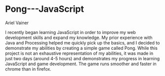 # Pong---JavaScript
Ariel Vainer

I recently began learning JavaScript in order to improve my web development skills and expand my knowledge.  My prior experience with Java and Processing helped me quickly pick up the basics,  and I decided to demonstrate my abilities by creating a simple game called Pong.  While this project is not an exhaustive representation of my abilities,  it was made in just two days (around 4-5 hours) and demonstrates my progress in learning JavaScript and game development.  The game runs smoother and faster in chrome than in firefox.
